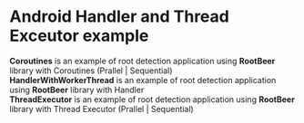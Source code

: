 # Android Handler and Thread Exceutor example

<b>Coroutines</b> is an example of root detection application using <b>RootBeer</b> library with Coroutines (Prallel | Sequential)  <br>
<b>HandlerWithWorkerThread</b> is an example of root detection application using <b>RootBeer</b> library with Handler  <br>
<b>ThreadExecutor</b> is an example of root detection application using <b>RootBeer</b> library with Thread Executor (Prallel | Sequential) <br>
